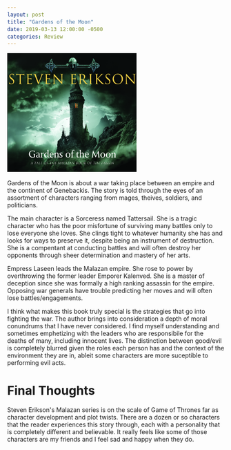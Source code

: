 ```yaml
---
layout: post
title: "Gardens of the Moon"
date: 2019-03-13 12:00:00 -0500
categories: Review
---
```



<img src='/assets/images/2019/march/gardens-of-the-moon.png' alt="drawing" width="300"/>

Gardens of the Moon is about a war taking place between an  empire and the continent of Genebackis. The story is told through the eyes of an assortment of characters ranging from mages, theives, soldiers, and politicians. 

The main character is a Sorceress named Tattersail. She is a tragic character who has the poor misfortune of surviving many battles only to lose everyone she loves. She clings tight to whatever humanity she has and looks for ways to preserve it, despite being an instrument of destruction. She is a compentant at conducting battles and will often destroy her opponents through sheer determination and mastery of her arts. 

Empress Laseen leads the Malazan empire. She rose to power by overthrowing the former leader Emporer Kalenved. She is a master of deception since she was formally a high ranking assassin for the empire. Opposing war generals have trouble predicting her moves and will often lose battles/engagements. 

I think what makes this book truly special is the strategies that go into fighting the war. The author brings into consideration a depth of moral conundrums that I have never considered. I find myself understanding and sometimes emphetizing with the leaders who are responsibile for the deaths of many, including innocent lives. The distinction between good/evil is completely blurred given the roles each person has and the context of the environment they are in, ableit some characters are more suceptible to performing evil acts.

# Final Thoughts
Steven Erikson's Malazan series is on the scale of Game of Thrones far as character development and plot twists. There are a dozen or so characters that the reader experiences this story through, each with a personality that is completely different and believable. It really feels like some of those characters are my friends and I feel sad and happy when they do. 